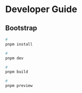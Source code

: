 # Developer Guide

## Bootstrap

```sh
#
pnpm install

#
pnpm dev

#
pnpm build

#
pnpm preview
```
